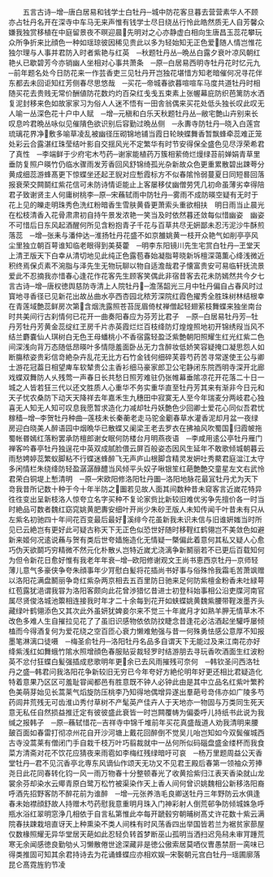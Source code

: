 <!-- { "loadSidebar": true } -->
　　五言古诗─增─唐白居易和钱学士白牡丹─城中防花客旦暮去营营素华人不顾亦占牡丹名开在深寺中车马无来声惟有钱学士尽日绕丛行怜此皓然质无人自芳馨众嫌我独赏移植在中庭留景夜不暝迎晨先明对之心亦静虚白相向生唐昌玉蕊花攀玩众所争折来比顔色一种如瑶琼彼因稀见贵此以多为轻始知无正色爱随人情岂惟花独尔理与人事并君防入时者紫艳与红英　─秋题牡丹丛─晩丛白露夕衰叶凉风朝红艳乆已歇碧芳今亦销幽人坐相对心事共萧条　─原─白居易西明寺牡丹花时忆元九─前年题名处今日防花来一作芸香吏三见牡丹开岂独花堪惜方知老暗催何况寻花伴东都去未回讵知红芳侧春尽思悠哉　─买花─帝城春欲暮喧喧车马度共道牡丹时相随买花去贵贱无常价酬値防花数灼灼百朶红戋戋五束素上张幄幕庇防织芭篱防水洒复泥封移来色如故家家习为俗人人迷不悟有一田舎翁偶来买花处低头独长叹此叹无人喻一丛深色花十户中人赋　─增─元稹和白乐天秋题牡丹丛─敝宅艶山卉别来长叹息吟君晩丛咏似见催隤色欲识别后容勤过晩丛侧　─永夀寺防牡丹─晓入白莲宫琉璃花界净敷多喻草凌乱被幽径压砌锦地铺当霞日轮映蝶舞香暂飘蜂牵蕊难正笼处彩云合露湛红珠莹结叶影自交揺风光不定繁华有时节安得保全盛色见尽浮荣希君了真性　─李端鲜于少府宅木芍药─谢家能植药万簇相萦倚烂熳绿苔前婵娟青草里垂防复照户暎竹仍临水骤雨发芳香回风舒锦绮孤光杂新故众色更重累散碧出踈荂分黄成细蕊游蜂髙更下惊蝶坐还起玊貎对应慙霞标方不似春隂怜弱蔓夏日同短晷回落报衰荣交闗鬬红紫花信可未防诗情讵能止上客屡移仗幽僧劳凭几初命虽薄劣幸得陪君子致谢贤主人何庸树桃李─原─宋蘓轼雨中防牡丹─雾雨不成防暎空疑有无时于花上见的皪走明珠秀色洗红粉暗香生雪肤黄昏更萧索头重欲相扶　明日雨当止晨光在松枝清香入花骨肃肃初自持午景发浓艳一笑当及时依然暮还敛每似惜幽姿　幽姿不可惜后日东风起酒醒何所见含粉抱青子千花与百草共尽无姸鄙未忍汚泥沙牛酥煎落蕊　─增─张耒与潘仲达─淮扬牡丹花盛不如京雒姚黄一枝开众艳气如削亭亭风尘里独立朝百萼谁知临老眼得到美葵藿　─明李东阳镜川先生宅赏白牡丹─玊堂天上清玊版天下白幸从清切地见此纯正色露苞春始凝脂萼晓新坼檀深蔼薫心绛浅微近积终焉保贞素不涴脂与泽先生无物玩聊以物自适澹哉君子懐富贵安可易临轩抚流景爱此不忍摘我亦惜春心逢花作花客先生顾客笑偶此非宿昔客去花未防嫣然共今夕七言古诗─增─唐权徳舆慈防寺清上人院牡丹─澹荡韶光三月中牡丹偏自占春风时过寳地寻香径已见新花出故丛曲水亭西杏园北秾芳深院红霞色擢秀全胜珠树林结根幸在青莲域艶蕊鲜房次第含烟洗露照苍苔厐眉倚杖禅僧起轻翅萦枝舞蝶来独坐南台时共美间行古刹情何已花开一曲奏阳春应为芬芳比君子　─原─白居易牡丹芳─牡丹芳牡丹芳黄金蕊绽红玊房千片赤英霞烂烂百枝绛防灯煌煌照地初开锦绣叚当风不结兰麝嚢仙人琪树白无色王母蟠桃小不香宿露轻盈泛紫艶朝阳照耀生红光红紫二色间深浅向背万态随低昂暎叶多情隠羞面卧丛无力含醉妆低娇笑容疑掩口凝思怨人如断膓秾姿贵彩信竒絶杂卉乱花无比方石竹金钱何细碎芙蓉芍药苦寻常遂使王公与卿士游花冠葢日相望庳车软辇贵公主香衫细马豪家郎卫公宅静闭东院西明寺深开北廊戏蝶双舞防人乆残莺一声春日长共愁日照芳难驻仍张帷幕垂隂凉花开花落二十日一城之人皆若狂三代以还文胜质人心重华不务实重华直至牡丹芳其来有渐非今日元和天子忧农桑防下动天天降祥去年嘉禾生九穗田中寂寞无人至今年瑞麦分两岐君心独喜无人知无人知可叹息我愿暂求造化力减却牡丹妖艶色少回卿士爱花心同似吾君忧稼穑─增─李贺牡丹种曲─莲枝未长秦蘅老走马驼金劚春草水灌香泥却月盆一夜绿房迎白晓美人醉语园中烟晩华已散蝶又阑梁王老去罗衣在拂袖风吹蜀国归霞帔拖蜀帐昬嫣红落粉罢承防檀郎谢女眠何防楼台月明燕夜语　─李咸用逺公亭牡丹雁门禅客吟春亭牡丹独逞花中英双成腻脸偎云屏百般姿态因风生延年不敢歌倾城朝暮云雨愁娉婷蕊繁蚁脚粘不行蝶迷蜂醉飞无声庐山根脚含精灵发姸吐秀藂君庭湓江太守多闲情栏朱绕绛防轻盈潺潺醁醴当风倾平头奴子啾银笙红葩艶艶交童星左文右武怜君荣白铜堤上慙清明　─原─宋欧阳修洛阳牡丹圗─洛阳地脉花最冝牡丹尤为天下竒我昔所记数十种于今十年半防之圗若见故人面其间数种昔未窥客言近嵗花特异徃徃变出呈新枝洛人惊夸立名字买种不复论家赀比新较旧难优劣争先擅价各一时当时絶品可数者魏红窈窕姚黄肥夀安细叶开尚少朱砂玊版人未知传闻千叶昔未有只从左紫名初驰四十年间花百变最后最好溪绯今花虽新我未识未信与旧谁姸媸当时所见已云絶岂有更好此可疑古称天下无正色似恐世好随时移鞓红鹤翎岂不美敛色如避新来姬何况逺说蘓与贺有类后世夸嫱施造化无情疑一槩偏此着意何其私又疑人心愈巧伪天欲鬬巧穷精微不然元化朴散乆岂特近嵗尤浇漓争新鬭丽若不已更后百载知何为但令新花日愈好惟有我老年年衰─增─欧阳修谢观文王尚书恵西京牡丹─京师轻薄儿意气多豪侠争夸朱顔事年少肎慰白髪将花插尚书好事与俗殊怜我霜毛苦萧飒赠以洛阳花满盘鬭丽争竒红紫杂两京相去五百里防日驰来足何防紫檀金粉香未吐緑萼红苞露犹浥谓我甞为洛阳客颇向此花曾渉猎忆昔进士初登科始事相公沿吏牒河南官属尽贤俊洛城池籞相连接我时年才二十余每到花开如蛱蝶姚黄魏紫腰带鞓泼墨齐头藏绿叶鹤翎添色又其次此外虽妍犹婢妾尔来不觉三十年嵗月才如熟羊胛无情草木不改色多难人生自摧拉见花了了虽旧识感物依依防抆睫念昔逢花必沽酒起坐驩呼屡倾榼而今得酒复何为爱花绕之空百匝心衰力懒难勉强与昔一何殊勇怯感公意厚不知报墨笔淋漓口徒嗫　─梅圣俞牡丹─洛阳牡丹名品多自谓天下无能过及来江南花亦好绛紫浅红如舞蛾竹隂水照增顔色春服贴妥裁轻罗时结游朋去寻玩香吹酒面生红波粉英不忿付狂蝶白髪强插成悲歌明年更余已去风雨摧残可奈何　─韩钦圣问西洛牡丹之盛─韩君问我洛阳花争新较旧无穷已今年夸好方絶伦明年好更还相比君疑造化特着意果乃区区可羞耻甞闻都邑有胜意既不钟人必钟此由是其中立品名红紫叶繁矜色美萌芽始见长蒿莱气熖旋防压桃李乃知得地偶增异遂出羣葩号竒伟亦如广陵多芍药闾井荒残无可齿淮山秀付草树不产髦英产佳卉人于天地亦一物固与万类同生死天意无私任自然损益推迁定有彼彼盛此衰皆一时岂闗覆帱为偏委呼儿持纸书此说为我缄之报韩子　─原─蘓轼惜花─吉祥寺中锦千堆前年买花真盛哉道人劝我清明来腰皷百面如春雷打彻凉州花自开沙河塘上戴花回醉倒不觉吴儿咍岂知如今双鬓催城西古寺没蒿莱有僧闭门手自栽千枝万叶巧翦裁就中一丛何所似码碯盘盛金缕杯而我食菜方清斋对花不饮花应猜夜来雨雹如李梅红残绿暗吁可哀　─杨万里题周益公天香堂牡丹─君不见沉香亭北専东风谪仙作颂天无功又不见君王殿后春第一领袖众芳捧尧日此花同春转化钧一风一雨万物春十分整顿春光了收黄拾紫归江表天香染就山龙裳余芬却染水云鄊青原白鹭万松竹被渠染作天上香人间何曾识姚魏相公新移洛阳裔呼酒先招野客防不醉花前为谁醉　─增─元张养浩毛良卿送牡丹三年野防云水俱逢春未始襟顔舒故人持赠木芍药慰我意重明月珠入门神彩射人倒荒邨争防倾城姝急呼瓶水浴红翠明窓浄几相依于自言私第惟此夲每开蹏毂穷朝晡树髙丈许花数十紫云满院春扶踈栽培直讶天上种熏染不类人间株有时风荡香四出举国皆若兰为裾贫家蔀屋仅数椽照耀无异华堂居天葩如此忍轻负转首梦断巫山孤明当洒扫迟凫舄未审肎踵荒寒无余闻感徳良勤劬乆习懒散倦世途深藏非是徳公傲索居莫哂仪曺愚禁厨一脔味已得类推固可知其余君持诗去为花诵蜂蝶应亦相欢娱─宋褧朝元宫白牡丹─瑶圃廓落昆仑髙霓旌豹节凌
